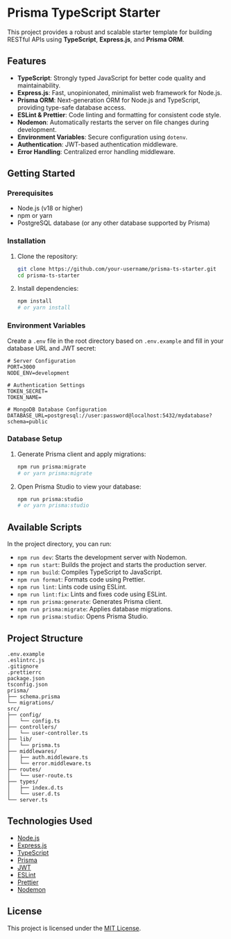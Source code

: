 # Prisma TypeScript Starter

This project provides a robust and scalable starter template for building RESTful APIs using **TypeScript**, **Express.js**, and **Prisma ORM**.

## Features

- **TypeScript**: Strongly typed JavaScript for better code quality and maintainability.
- **Express.js**: Fast, unopinionated, minimalist web framework for Node.js.
- **Prisma ORM**: Next-generation ORM for Node.js and TypeScript, providing type-safe database access.
- **ESLint & Prettier**: Code linting and formatting for consistent code style.
- **Nodemon**: Automatically restarts the server on file changes during development.
- **Environment Variables**: Secure configuration using `dotenv`.
- **Authentication**: JWT-based authentication middleware.
- **Error Handling**: Centralized error handling middleware.

## Getting Started

### Prerequisites

- Node.js (v18 or higher)
- npm or yarn
- PostgreSQL database (or any other database supported by Prisma)

### Installation

1. Clone the repository:
   ```bash
   git clone https://github.com/your-username/prisma-ts-starter.git
   cd prisma-ts-starter
   ```
2. Install dependencies:
   ```bash
   npm install
   # or yarn install
   ```

### Environment Variables

Create a `.env` file in the root directory based on `.env.example` and fill in your database URL and JWT secret:

```env
# Server Configuration
PORT=3000
NODE_ENV=development

# Authentication Settings
TOKEN_SECRET=
TOKEN_NAME=

# MongoDB Database Configuration
DATABASE_URL=postgresql://user:password@localhost:5432/mydatabase?schema=public
```

### Database Setup

1. Generate Prisma client and apply migrations:
   ```bash
   npm run prisma:migrate
   # or yarn prisma:migrate
   ```
2. Open Prisma Studio to view your database:
   ```bash
   npm run prisma:studio
   # or yarn prisma:studio
   ```

## Available Scripts

In the project directory, you can run:

- `npm run dev`: Starts the development server with Nodemon.
- `npm run start`: Builds the project and starts the production server.
- `npm run build`: Compiles TypeScript to JavaScript.
- `npm run format`: Formats code using Prettier.
- `npm run lint`: Lints code using ESLint.
- `npm run lint:fix`: Lints and fixes code using ESLint.
- `npm run prisma:generate`: Generates Prisma client.
- `npm run prisma:migrate`: Applies database migrations.
- `npm run prisma:studio`: Opens Prisma Studio.

## Project Structure

```
.env.example
.eslintrc.js
.gitignore
.prettierrc
package.json
tsconfig.json
prisma/
├── schema.prisma
└── migrations/
src/
├── config/
│   └── config.ts
├── controllers/
│   └── user-controller.ts
├── lib/
│   └── prisma.ts
├── middlewares/
│   ├── auth.middleware.ts
│   └── error.middleware.ts
├── routes/
│   └── user-route.ts
├── types/
│   ├── index.d.ts
│   └── user.d.ts
└── server.ts
```

## Technologies Used

- [Node.js](https://nodejs.org/)
- [Express.js](https://expressjs.com/)
- [TypeScript](https://www.typescriptlang.org/)
- [Prisma](https://www.prisma.io/)
- [JWT](https://jwt.io/)
- [ESLint](https://eslint.org/)
- [Prettier](https://prettier.io/)
- [Nodemon](https://nodemon.io/)

## License

This project is licensed under the [MIT License](LICENSE).
